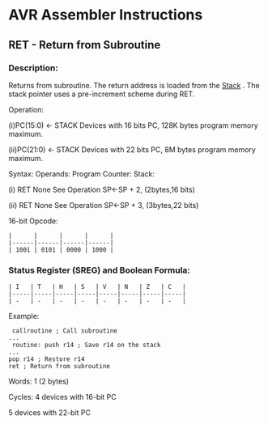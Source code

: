 AVR Assembler Instructions
==========================

RET - Return from Subroutine
----------------------------

### <a href="" id="N18076"></a> Description:

Returns from subroutine. The return address is loaded from the <a href="avrassembler.wb_registers.html#avrassembler.Stack" class="xref" title="Stack">Stack</a> . The stack pointer uses a pre-increment scheme during RET.

Operation:

(i)PC(15:0) ← STACK Devices with 16 bits PC, 128K bytes program memory maximum.

(ii)PC(21:0) ← STACK Devices with 22 bits PC, 8M bytes program memory maximum.

Syntax: Operands: Program Counter: Stack:

(i) RET None See Operation SP←SP + 2, (2bytes,16 bits)

(ii) RET None See Operation SP←SP + 3, (3bytes,22 bits)

16-bit Opcode:

```
|      |      |      |      |
|------|------|------|------|
| 1001 | 0101 | 0000 | 1000 |
```
### <a href="" id="N180B1"></a> Status Register (SREG) and Boolean Formula:

```
| I   | T   | H   | S   | V   | N   | Z   | C   |
|-----|-----|-----|-----|-----|-----|-----|-----|
| -   | -   | -   | -   | -   | -   | -   | -   |
```
Example:

``` programlisting
 callroutine ; Call subroutine
...
 routine: push r14 ; Save r14 on the stack
...
pop r14 ; Restore r14
ret ; Return from subroutine
```

Words: 1 (2 bytes)

Cycles: 4 devices with 16-bit PC

5 devices with 22-bit PC
